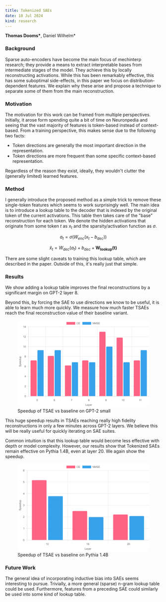 ```yaml
---
title: Tokenized SAEs
date: 18 Jul 2024
kind: research
---
```


<script>
    import Resources from "$lib/research/resources.svelte";
    import Cite from "$lib/research/cite.svelte";
</script>

<p> <b>Thomas Dooms*</b>, Daniel Wilhelm*</p>

<div class="mt-6"> </div>
<Resources paper="https://openreview.net/attachment?id=5Eas7HCe38&name=pdf" code="https://github.com/tdooms/smol-sae" />

### Background

Sparse auto-encoders have become the main focus of mechinterp research; they provide a means to extract interpretable bases from intermediate stages of the model.
They achieve this by locally reconstructing activations. While this has been remarkably effective, this has some suboptimal side-effects, in this paper we focus on distribution-dependent features.
We explain why these arise and propose a technique to separate some of them from the main reconstruction.

### Motivation

The motivation for this work can be framed from multiple perspectives. Initially, it arose form spending quite a bit of time on Neuronpedia and seeing that the vast majority of features is token-based instead of context-based. From a training perspective, this makes sense due to the following two facts:

- Token directions are generally the most important direction in the representation.
- Token directions are more frequent than some specific context-based representation.

Regardless of the reason they exist, ideally, they wouldn't clutter the (generally limited) learned features.

### Method

I generally introduce the proposed method as a simple trick to remove these single-token features which seems to work surprisingly well.
The main idea is to introduce a lookup table to the decoder that is indexed by the original token of the current activations.
This table then takes care of the "base" reconstruction for each token.
We denote the hidden activations that originate from some token $t$ as $x_t$ and the sparsity/activation function as $\sigma$.

$$a_t = \sigma(W_{enc}(x_t - b_{dec}))$$

$$\hat{x}_t = W_{dec}(a_t) + b_{dec} + \mathbf{W_{lookup}(t)}$$

There are some slight caveats to training this lookup table, which are described in the paper. Outside of this, it's really just that simple.

### Results

We show adding a lookup table improves the final reconstructions by a significant margin on GPT-2 layer 8.

Beyond this, by forcing the SAE to use directions we know to be useful, it is able to learn much more quickly.
We measure how much faster TSAEs reach the final reconstruction value of their baseline variant.

<figure>
    <img src="/research/tokenized/speedup_gpt2.svg" alt="Speedup of TSAE vs baseline" />
    <figcaption>Speedup of TSAE vs baseline on GPT-2 small</figcaption>
</figure>

This huge speedup results in TSAEs reaching really high fidelity reconstructions in only a few minutes across GPT-2 layers.
We believe this will be really useful for quickly iterating on SAE suites.

Common intuition is that this lookup table would become less effective with depth or model complexity.
However, our results show that Tokenized SAEs remain effective on Pythia 1.4B, even at layer 20.
We again show the speedup.

<figure>
    <img src="/research/tokenized/speedup_pythia.svg" alt="Speedup of TSAE vs baseline" />
    <figcaption>Speedup of TSAE vs baseline on Pythia 1.4B</figcaption>
</figure>

### Future Work

The general idea of incorporating inductive bias into SAEs seems interesting to pursue. Trivially, a more general (sparse) n-gram lookup table could be used. Furthermore, features from a preceding SAE could similarly be used into some kind of lookup table.

